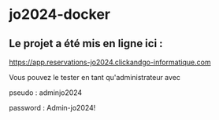 # jo2024-docker

## Le projet a été mis en ligne ici :

https://app.reservations-jo2024.clickandgo-informatique.com

Vous pouvez le tester en tant qu'administrateur avec

pseudo : adminjo2024

password : Admin-jo2024!
